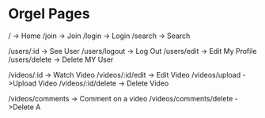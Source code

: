 # Orgel Pages

/ -> Home
/join -> Join
/login -> Login
/search -> Search

/users/:id -> See User
/users/logout -> Log Out
/users/edit -> Edit My Profile
/users/delete -> Delete MY User

/videos/:id -> Watch Video
/videos/:id/edit -> Edit Video
/videos/upload ->Upload Video
/videos/:id/delete -> Delete Video

/videos/comments -> Comment on a video
/videos/comments/delete ->Delete A